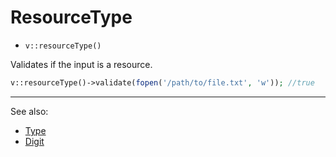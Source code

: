 # ResourceType

- `v::resourceType()`

Validates if the input is a resource.

```php
v::resourceType()->validate(fopen('/path/to/file.txt', 'w')); //true
```

***
See also:

  * [Type](Type.md)
  * [Digit](Digit.md)
